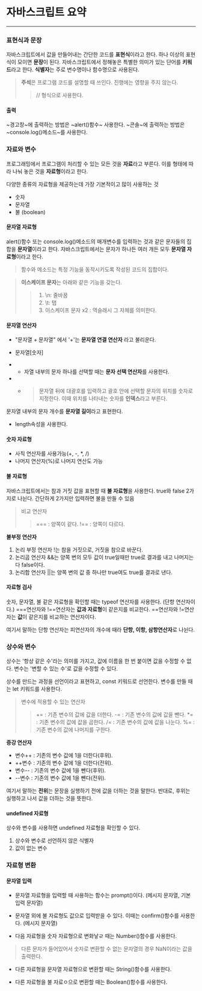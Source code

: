 # **자바스크립트 요약**
------------------
### **표현식과 문장**

자바스크립트에서 값을 만들어내는 간단한 코드를 **표현식**이라고 한다.
하나 이상의 표현식이 모이면 **문장**이 된다.
자바스크립트에서 정해놓은 특별한 의미가 있는 단어를 **키워드**라고 한다.
**식별자**는 주로 변수명이나 함수명으로 사용된다.
> **주석**은 프로그램 코드를 설명할 때 쓰인다. 진행에는 영향을 주지 않는다.
> > // 형식으로 사용한다.

#### **출력** 
~경고창~에 출력하는 방법은 ~alert()함수~ 사용한다.
~콘솔~에 출력하는 방법은 ~console.log()메소드~를 사용한다.

### **자료와 변수**

프로그래밍에서 프로그램이 처리할 수 있는 모든 것을 **자료**라고 부른다.
이를 형태에 따라 나눠 놓은 것을 **자료형**이라고 한다.

다양한 종류의 자료형을 제공하는데 가장 기본적이고 많이 사용하는 것
+ 숫자
+ 문자열
+ 불 (boolean)

#### **문자열 자료형**
alert()함수 또는 console.log()메소드의 매개변수를 입력하는 것과 같은 문자들의 집합을 **문자열**이라고 한다.
자바스크립트에서는 문자가 하나든 여러 개든 모두 **문자열 자료형**이라고 한다.

> 함수와 메소드는 특정 기능을 동작시키도록 작성된 코드의 집합이다.

> **이스케이프 문자**는 아래와 같은 기능을 갖는다.
> > 1. \n: 줄바꿈
> > 2. \t: 탭
> > 3. 이스케이프 문자 x2 : 역슬래시 그 자체를 의미한다.

#### **문자열 연산자**

- "문자열 + 문자열" 에서 '+'는 **문자열 연결 연산자** 라고 불리운다.

- 문자열[숫자]
- - 자열 내부의 문자 하나를 선택할 때는 **문자 선택 연산자**를 사용한다.
- -  > 문자열 뒤에 대괄호를 입력하고 괄호 안에 선택할 문자의 위치를 숫자로 지정한다. 이때 위치를 나타내는 숫자를 **인덱스**라고 부른다.

문자열 내부의 문자 개수를 **문자열 길이**라고 표현한다. 
- length속성을 사용한다.

#### **숫자 자료형**
- 사칙 연산자를 사용가능(+, -, *, /)
- 나머지 연산자(%)로 나머지 연산도 가능

#### **불 자료형**

자바스크립트에서는 참과 거짓 값을 표현할 때 **불 자료형**을 사용한다.
true와 false 2가지로 나뉜다. 간단하게 2가지만 입력하면 불을 만들 수 있음

> 비교 연산자
> > === : 양쪽이 같다.
> > !== : 양쪽이 다르다.

__불부정 연산자__

1. 논리 부정 연산자 !는 참을 거짓으로, 거짓을 참으로 바꾼다.
2. 논리곱 연산자 &&는 양쪽 변의 모두 값이 true일때만 true로 결과를 내고 나머지는 다 false이다.
3. 논리합 연산자 ||는 양쪽 변의 값 중 하나만 true여도 true를 결과로 낸다.


#### **자료형 검사**

숫자, 문자열, 불 같은 자료형을 확인할 때는 typeof 연산자를 사용한다. (단항 연산자이다.)
===연산자와 !==연산자는 **값과 자료형**이 같은지를 비교한다.
==연산자와 !=연산자는 **값**이 같은지를 비교하는 연산자이다.


여기서 말하는 단항 연산자는 피연산자의 개수에 때라 **단항, 이항, 삼항연산자**로 나뉜다.

### 상수와 변수

상수는 '항상 같은 수'라는 의미를 가지고, 값에 이름을 한 번 붙이면 값을 수정할 수 없다.
변수는 '변할 수 있는 수'로 값을 수정할 수 있다.

상수를 만드는 과정을 선언이라고 표현하고, const 키워드로 선언한다.
변수를 만들 때는 let 키워드를 사용한다.

> 변수에 적용할 수 있는 연산자
> > += : 기존 변수의 값에 값을 더한다.
> > -= : 기존 변수의 값에 값을 뺀다.
> > *= : 기존 변수의 값에 값을 곱한다.
> > /= : 기존 변수의 값에 값을 나눈다.
> > %= : 기존 변수의 값에 나머지를 구한다.

**증강 연산자**

- 변수++ : 기존의 변수 값에 1을 더한다(후위).
- ++변수 : 기존의 변수 값에 1을 더한다(전위).
- 변수-- : 기존의 변수 값에 1을 뺀다(후위). 
- --변수 : 기존의 변수 값에 1을 뺀다(전위).

여기서 말하는 **전위**는 문장을 실행하기 전에 값을 더하는 것을 말한다.
반대로, 후위는 실행하고 나서 값을 더하는 것을 뜻한다.

#### undefined 자료형

상수와 변수를 사용하면 undefined 자료형을 확인할 수 있다.

1. 상수와 변수로 선언하지 않은 식별자
1. 값이 없는 변수

### 자료형 변환

#### 문자열 입력

- 문자열 자료형을 입력할 때 사용하는 함수는 prompt()이다. (메시지 문자열, 기본 입력 문자열)

- 문자열 외에 불 자료형도 값으로 입력받을 수 있다. 이때는 confirm()함수를 사용한다. (메시지 문자열)

- 다음 자료형을 숫자 자료형으로 변화낳ㄹ 때는 Number()함수를 사용한다.
> 다른 문자가 들어있어서 숫자로 변환할 수 없는 문자열의 경우 NaN이라는 값을 출력한다.

- 다른 자료형을 문자열 자료형으로 변환할 때는 String()함수를 사용한다.

- 다른 자료형을 불 자료ㅇ으로 변환할 때는 Boolean()함수를 사용한다.